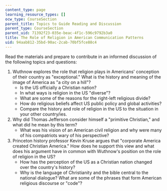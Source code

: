 ```yaml
---
content_type: page
learning_resource_types: []
ocw_type: CourseSection
parent_title: Topics to Guide Reading and Discussion
parent_type: CourseSection
parent_uid: 71392f23-035e-beac-4f1c-596c9792b3a0
title: The Role of Religion in American Communication Patterns
uid: 94aab812-35bd-90ac-2cab-70bf5fce88c4
---
```


Read the materials and prepare to contribute in an informed discussion of the following topics and questions:

1.  Wuthnow explores the role that religion plays in Americans' conception of their country as "exceptional." What is the history and meaning of the image of America as "a city on a hill"?
    *   Is the US officially a Christian nation?
    *   In what ways is religion in the US "diverse"?
    *   What are some of the reasons for the right-left religious divide?
    *   How do religious beliefs affect US public policy and global activities?
    *   Compare the history and role of religion in the US to the situation in your other country/ies.
2.  Why did Thomas Jefferson consider himself a "primitive Christian," and what did he mean by this term?
    *   What was his vision of an American civil religion and why were many of his compatriots wary of his perspective?
3.  Princeton history professor Kevin Kruse argues that "corporate America created Christian America." How does he support this view and what does his argument have in common with Wuthnow's position on the role of religion in the US?
    *   How has the perception of the US as a Christian nation changed over the country's history?
    *   Why is the language of Christianity and the bible central to the national dialogue? What are some of the phrases that form American religious discourse or "code"?